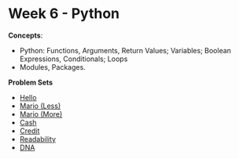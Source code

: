 # Week 6 - Python

**Concepts**:
- Python: Functions, Arguments, Return Values; Variables; Boolean Expressions, Conditionals; Loops
- Modules, Packages.

**Problem Sets**

- [Hello](https://github.com/Snoower/cs50-introduction-to-computer-science/blob/main/week-6/problem-sets/hello.py)
- [Mario (Less)](https://github.com/Snoower/cs50-introduction-to-computer-science/blob/main/week-6/problem-sets/mario-less/mario.py)
- [Mario (More)](https://github.com/Snoower/cs50-introduction-to-computer-science/blob/main/week-6/problem-sets/mario-more/mario.py)
- [Cash](https://github.com/Snoower/cs50-introduction-to-computer-science/blob/main/week-6/problem-sets/cash.py)
- [Credit](https://github.com/Snoower/cs50-introduction-to-computer-science/blob/main/week-6/problem-sets/credit.py)
- [Readability](https://github.com/Snoower/cs50-introduction-to-computer-science/blob/main/week-6/problem-sets/readability.py)
- [DNA](https://github.com/Snoower/cs50-introduction-to-computer-science/blob/main/week-6/problem-sets/dna.py)
